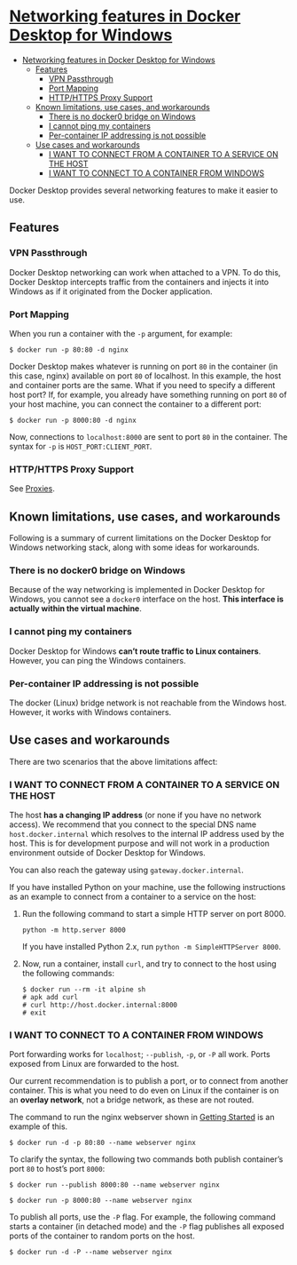 # [Networking features in Docker Desktop for Windows](https://docs.docker.com/docker-for-windows/networking/)

- [Networking features in Docker Desktop for Windows](#networking-features-in-docker-desktop-for-windows)
  - [Features](#features)
    - [VPN Passthrough](#vpn-passthrough)
    - [Port Mapping](#port-mapping)
    - [HTTP/HTTPS Proxy Support](#httphttps-proxy-support)
  - [Known limitations, use cases, and workarounds](#known-limitations-use-cases-and-workarounds)
    - [There is no docker0 bridge on Windows](#there-is-no-docker0-bridge-on-windows)
    - [I cannot ping my containers](#i-cannot-ping-my-containers)
    - [Per-container IP addressing is not possible](#per-container-ip-addressing-is-not-possible)
  - [Use cases and workarounds](#use-cases-and-workarounds)
    - [I WANT TO CONNECT FROM A CONTAINER TO A SERVICE ON THE HOST](#i-want-to-connect-from-a-container-to-a-service-on-the-host)
    - [I WANT TO CONNECT TO A CONTAINER FROM WINDOWS](#i-want-to-connect-to-a-container-from-windows)

Docker Desktop provides several networking features to make it easier to use.

## Features

### VPN Passthrough

Docker Desktop networking can work when attached to a VPN. To do this, Docker Desktop intercepts traffic from the containers and injects it into Windows as if it originated from the Docker application.

### Port Mapping

When you run a container with the `-p` argument, for example:

    $ docker run -p 80:80 -d nginx

Docker Desktop makes whatever is running on port `80` in the container (in this case, nginx) available on port `80` of localhost. In this example, the host and container ports are the same. What if you need to specify a different host port? If, for example, you already have something running on port `80` of your host machine, you can connect the container to a different port:

    $ docker run -p 8000:80 -d nginx

Now, connections to `localhost:8000` are sent to port `80` in the container. The syntax for `-p` is `HOST_PORT:CLIENT_PORT`.

### HTTP/HTTPS Proxy Support

See [Proxies](https://docs.docker.com/docker-for-windows/#proxies).

## Known limitations, use cases, and workarounds

Following is a summary of current limitations on the Docker Desktop for Windows networking stack, along with some ideas for workarounds.

### There is no docker0 bridge on Windows

Because of the way networking is implemented in Docker Desktop for Windows, you cannot see a `docker0` interface on the host. **This interface is actually within the virtual machine**.

### I cannot ping my containers

Docker Desktop for Windows **can’t route traffic to Linux containers**. However, you can ping the Windows containers.

### Per-container IP addressing is not possible

The docker (Linux) bridge network is not reachable from the Windows host. However, it works with Windows containers.

## Use cases and workarounds

There are two scenarios that the above limitations affect:

### I WANT TO CONNECT FROM A CONTAINER TO A SERVICE ON THE HOST

The host **has a changing IP address** (or none if you have no network access). We recommend that you connect to the special DNS name `host.docker.internal` which resolves to the internal IP address used by the host. This is for development purpose and will not work in a production environment outside of Docker Desktop for Windows.

You can also reach the gateway using `gateway.docker.internal`.

If you have installed Python on your machine, use the following instructions as an example to connect from a container to a service on the host:

1. Run the following command to start a simple HTTP server on port 8000.

       python -m http.server 8000

   If you have installed Python 2.x, run `python -m SimpleHTTPServer 8000`.

2. Now, run a container, install `curl`, and try to connect to the host using the following commands:

       $ docker run --rm -it alpine sh
       # apk add curl
       # curl http://host.docker.internal:8000
       # exit

### I WANT TO CONNECT TO A CONTAINER FROM WINDOWS

Port forwarding works for `localhost`; `--publish`, `-p`, or `-P` all work. Ports exposed from Linux are forwarded to the host.

Our current recommendation is to publish a port, or to connect from another container. This is what you need to do even on Linux if the container is on an **overlay network**, not a bridge network, as these are not routed.

The command to run the nginx webserver shown in [Getting Started](https://docs.docker.com/docker-for-windows/#explore-the-application) is an example of this.

    $ docker run -d -p 80:80 --name webserver nginx

To clarify the syntax, the following two commands both publish container’s port `80` to host’s port `8000`:

    $ docker run --publish 8000:80 --name webserver nginx

    $ docker run -p 8000:80 --name webserver nginx

To publish all ports, use the `-P` flag. For example, the following command starts a container (in detached mode) and the `-P` flag publishes all exposed ports of the container to random ports on the host.

    $ docker run -d -P --name webserver nginx
